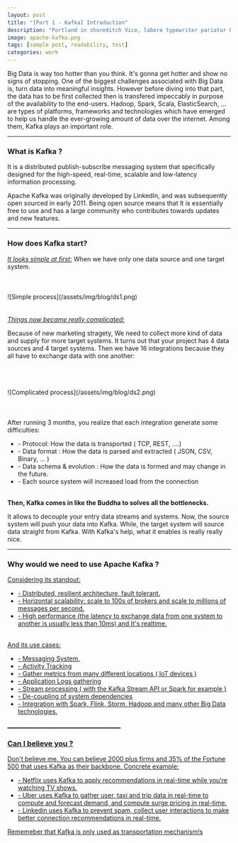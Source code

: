 ```yaml
---
layout: post
title: "[Part 1 - Kafka] Introduction"
description: "Portland in shoreditch Vice, labore typewriter pariatur hoodie fap sartorial Austin. Pinterest literally occupy Schlitz forage."
image: apache-kafka.png
tags: [sample post, readability, test]
categories: work
---
```


Big Data is way too hotter than you think. It's gonna get hotter and show no signs of stopping. One of the biggest challenges associated with Big Data is, turn data into meaningful insights. However before diving into that part, the data has to be first collected then is transfered impeccably in purpose of the availability to the end-users. Hadoop, Spark, Scala, ElasticSearch, ... are types of platforms, frameworks and technologies which have emerged to help us handle the ever-growing amount of data over the internet. Among them, Kafka plays an important role.

________________________________________
<h3> What is Kafka ?</h3>
It is a distributed publish-subscribe messaging system that specifically designed for the high-speed, real-time, scalable and low-latency information processing.

Apache Kafka was originally developed by LinkedIn, and was subsequently open sourced in early 2011. Being open source means that It is essentially free to use and has a large community who contributes towards updates and new features.

________________________________________
<h3> How does Kafka start?</h3>
<u><em>It looks simple at first:</em></u>  When we have only one data source and one target system.
<br><br><br><br>
![Simple process](/assets/img/blog/ds1.png)
<br><br><br>
<u><em>Things now became really complicated:</em></u>
<p> Because of new marketing stragety, We need to collect more kind of data and supply for more target systems. It turns out that your project has 4 data sources and 4 target systems. Then we have 16 integrations because they all have to exchange data with one another:</p>
<br><br><br>
 ![Complicated process](/assets/img/blog/ds2.png)
<br><br><br><br>
After running 3 months, you realize that each integration generate some difficulties:
<ul>
    <li>- Protocol: How the data is transported ( TCP, REST, ....)</li>
    <li>- Data format : How the data is parsed and extracted ( JSON, CSV, Binary, ... )</li>
    <li>- Data schema & evolution : How the data is formed and may change in the future.</li>
    <li>- Each source system will increased load from the connection</li>
</ul>

<br>
<strong>Then, Kafka comes in like the Buddha to solves all the bottlenecks.</strong>

It allows to decouple your entry data streams and systems. Now, the source system will push your data into Kafka. While, the target system will source data straight from Kafka. With Kafka's help, what it enables is really really nice.

________________________________________
<h3> Why would we need to use Apache Kafka ?</h3>
<u>Considering its standout:<u>
<ul>
    <li>-  Distributed, resilient architecture, fault tolerant.</li>
    <li>-  Horizontal scalability: scale to 100s of brokers and scale to millions of messages per second.</li>
    <li>-  High performance (the latency to exchange data from one system to another is usually less than 10ms) and It's realtime.</li>
</ul>

<br>
<u>And its use cases: </u>
<ul>
    <li>-  Messaging System.</li>
    <li>-  Activity Tracking</li>
    <li>-  Gather metrics from many different locations ( IoT devices )</li>
    <li>-  Application Logs gathering</li>
    <li>-  Stream processing ( with the Kafka Stream API or Spark for example )</li>
    <li>-  De-coupling of system dependencies</li>
    <li>-  Integration with Spark, Flink, Storm, Hadoop and many other Big Data technologies.</li>
</ul>
________________________________________
<h3> Can I believe you ? </h3>
Don't believe me. You can believe 2000 plus firms and 35% of the Fortune 500 that uses Kafka as their backbone.
<u>Concrete example:</u>
<ul>
<li>- Netflix uses Kafka to apply recommendations in real-time while you're watching TV shows.</li>
<li>- Uber uses Kafka to gather user, taxi and trip data in real-time to compute and forecast demand, and compute surge pricing in real-time.</li>
<li>- Linkedin uses Kafka to prevent spam, collect user interactions to make better connection recommendations in real-time.</li>
</ul>
Rememeber that Kafka is only used as transportation mechanism!s

